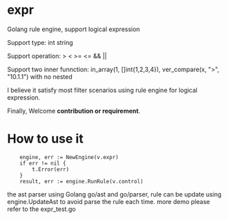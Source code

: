 # expr
Golang rule engine, support logical expression

Support type: int string

Support operation: > < >= <= && ||

Support two inner funnction: in_array(1, []int{1,2,3,4}), ver_compare(x, ">", "10.1.1") with no nested

I believe it satisfy most filter scenarios using rule engine for logical expression. 

Finally, Welcome **contribution or requirement**.

# How to use it 

		engine, err := NewEngine(v.expr)
		if err != nil {
			t.Error(err) 
		}
		result, err := engine.RunRule(v.control)

the ast parser using Golang go/ast and go/parser, rule can be update using engine.UpdateAst to avoid parse the rule each time.
more demo please refer to the expr_test.go
